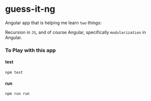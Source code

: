 guess-it-ng
===========


Angular app that is helping me learn `two` things:

Recursion in `JS`, and of course Angular, specifically `modularization` in Angular.

### To Play with this app
#### test
```
npm test
```

#### run
```
npm run run
```
